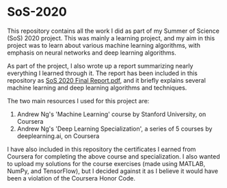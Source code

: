 # SoS-2020

This repository contains all the work I did as part of my Summer of Science (SoS) 2020 project. This was mainly a learning project, and my aim in this project was to learn about various machine learning algorithms, with emphasis on neural networks and deep learning algorithms.

As part of the project, I also wrote up a report summarizing nearly everything I learned through it. The report has been included in this repository as [SoS 2020 Final Report.pdf](https://github.com/ankitkmisra/SoS-2020/blob/master/SoS%202020%20Final%20Report.pdf), and it briefly explains several machine learning and deep learning algorithms and techniques.

The two main resources I used for this project are:
1. Andrew Ng's 'Machine Learning' course by Stanford University, on Coursera
2. Andrew Ng's 'Deep Learning Specialization', a series of 5 courses by deeplearning.ai, on Coursera

I have also included in this repository the certificates I earned from Coursera for completing the above course and specialization. I also wanted to upload my solutions for the course exercises (made using MATLAB, NumPy, and TensorFlow), but I decided against it as I believe it would have been a violation of the Coursera Honor Code.
